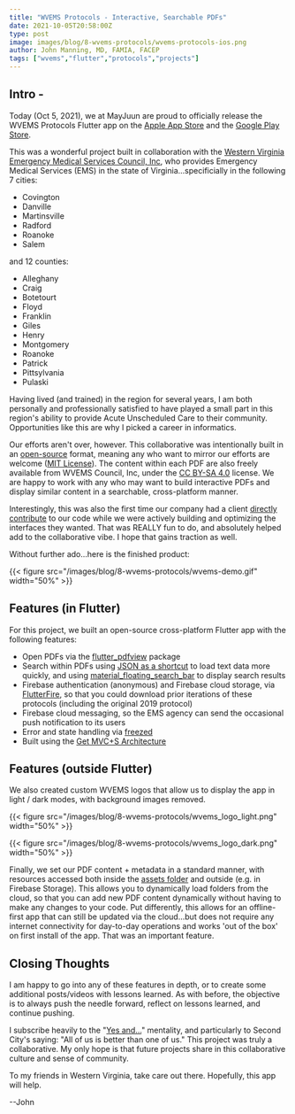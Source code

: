 ```yaml
---
title: "WVEMS Protocols - Interactive, Searchable PDFs"
date: 2021-10-05T20:58:00Z
type: post
image: images/blog/8-wvems-protocols/wvems-protocols-ios.png
author: John Manning, MD, FAMIA, FACEP
tags: ["wvems","flutter","protocols","projects"]
---
```


## Intro -

Today (Oct 5, 2021), we at MayJuun are proud to officially release the WVEMS Protocols Flutter app on the [Apple App Store](https://apps.apple.com/ca/app/wvems-protocols-operational/id1437286516) and the [Google Play Store](https://play.google.com/store/apps/details?id=com.WVEMSProtocols).

This was a wonderful project built in collaboration with the [Western Virginia Emergency Medical Services Council, Inc](https://western.vaems.org/), who provides Emergency Medical Services (EMS) in the state of Virginia...specificially in the following 7 cities:

- Covington
- Danville
- Martinsville
- Radford
- Roanoke
- Salem

and 12 counties:

- Alleghany
- Craig
- Botetourt
- Floyd
- Franklin
- Giles
- Henry
- Montgomery
- Roanoke
- Patrick
- Pittsylvania
- Pulaski

Having lived (and trained) in the region for several years, I am both personally and professionally satisfied to have played a small part in this region's ability to provide Acute Unscheduled Care to their community. Opportunities like this are why I picked a career in informatics.

Our efforts aren't over, however. This collaborative was intentionally built in an [open-source](https://github.com/MayJuun/wvems_protocols) format, meaning any who want to mirror our efforts are welcome ([MIT License](https://github.com/MayJuun/wvems_protocols/blob/main/LICENSE)). The content within each PDF are also freely available from WVEMS Council, Inc, under the [CC BY-SA 4.0](https://creativecommons.org/licenses/by-sa/4.0/) license. We are happy to work with any who may want to build interactive PDFs and display similar content in a searchable, cross-platform manner.

Interestingly, this was also the first time our company had a client [directly contribute](https://github.com/MayJuun/wvems_protocols/graphs/contributors) to our code while we were actively building and optimizing the interfaces they wanted. That was REALLY fun to do, and absolutely helped add to the collaborative vibe. I hope that gains traction as well.

Without further ado...here is the finished product:

{{< figure src="/images/blog/8-wvems-protocols/wvems-demo.gif" width="50%" >}}

## Features (in Flutter)

For this project, we built an open-source cross-platform Flutter app with the following features:

- Open PDFs via the [flutter_pdfview](https://pub.dev/packages/flutter_pdfview) package
- Search within PDFs using [JSON as a shortcut](https://mayjuun.com/blog/5-pdf-2-json/) to load text data more quickly, and using [material_floating_search_bar](https://pub.dev/packages/material_floating_search_bar) to display search results
- Firebase authentication (anonymous) and Firebase cloud storage, via [FlutterFire](https://firebase.flutter.dev/), so that you could download prior iterations of these protocols (including the original 2019 protocol)
- Firebase cloud messaging, so the EMS agency can send the occasional push notification to its users
- Error and state handling via [freezed](https://pub.dev/packages/freezed)
- Built using the [Get MVC+S Architecture](https://mayjuun.com/blog/2-get-fluttered-mvcs/)

## Features (outside Flutter)

We also created custom WVEMS logos that allow us to display the app in light / dark modes, with background images removed.

{{< figure src="/images/blog/8-wvems-protocols/wvems_logo_light.png" width="50%" >}}

{{< figure src="/images/blog/8-wvems-protocols/wvems_logo_dark.png" width="50%"  >}}

Finally, we set our PDF content + metadata in a standard manner, with resources accessed both inside the [assets folder](https://github.com/MayJuun/wvems_protocols/tree/main/assets/2021-WVEMS-Protocols) and outside (e.g. in Firebase Storage). This allows you to dynamically load folders from the cloud, so that you can add new PDF content dynamically without having to make any changes to your code. Put differently, this allows for an offline-first app that can still be updated via the cloud...but does not require any internet connectivity for day-to-day operations and works 'out of the box' on first install of the app. That was an important feature.

## Closing Thoughts

I am happy to go into any of these features in depth, or to create some additional posts/videos with lessons learned. As with before, the objective is to always push the needle forward, reflect on lessons learned, and continue pushing.

I subscribe heavily to the "[Yes and...](https://www.fastcompany.com/3042080/yes-and-5-more-lessons-in-improv-ing-collaboration-and-creativity-from-second-city)" mentality, and particularly to Second City's saying: "All of us is better than one of us."  This project was truly a collaborative. My only hope is that future projects share in this collaborative culture and sense of community.

To my friends in Western Virginia, take care out there. Hopefully, this app will help.

--John

